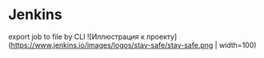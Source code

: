 # Jenkins
export job to file by CLI
![Иллюстрация к проекту](https://www.jenkins.io/images/logos/stay-safe/stay-safe.png | width=100)
